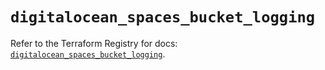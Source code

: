 # `digitalocean_spaces_bucket_logging`

Refer to the Terraform Registry for docs: [`digitalocean_spaces_bucket_logging`](https://registry.terraform.io/providers/digitalocean/digitalocean/2.55.0/docs/resources/spaces_bucket_logging).
